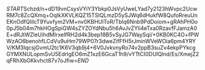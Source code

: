 $START$Schzd/n+dD19vnCsysVYiY3Ybkp0JsVyUweLYad7y2123hWvpc2UcwRM7c8ZcQXmq+OqIkXKVLKQZ15TSIQLmzD5ySJWq6dHukfW8QufoRreuUnEKnOdfQlilcT9Yuvfym2VM+nv0KBHUlToR/Tblq6Nnb9PdDoiom+gRAhPH0o0pJ5b04m7hkHOgSpiGW4sZYZOYdNbu5h6AvJvZYli4eTxa0RzavfFJamzA0E+dRJtWZleUihdMIrxelfRH2d4k3bep18B5vSyJG7WaySqi/+0KB0KC4O+fPWWzAO6benohfLCdVu9uHm79WP07r3dweZifFfH5rJminWVeWOia6pm4YRYV/KM3IqcsjGvmU2tc1K6V3qb9j4+6V0JvkvnyRo74v2ppB3suZv4ekpPYkcgGYMXNULopmSvU5EdrIgEO6mZ1xzE6GcaT1h9/vYTtCI0DUlQlnd/Es/XmejZ2qFRhXbGKkvhct87v7oJfiw=$END$